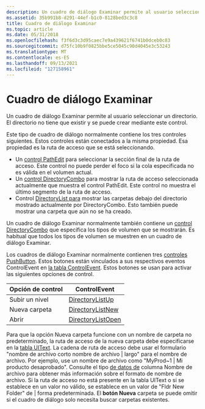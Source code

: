 ```yaml
---
description: Un cuadro de diálogo Examinar permite al usuario seleccionar un directorio. El directorio no tiene que existir y se puede crear mediante este control.
ms.assetid: 35b991b8-d291-44ef-b1c0-8128bed3c3c8
title: Cuadro de diálogo Examinar
ms.topic: article
ms.date: 05/31/2018
ms.openlocfilehash: f3f6d3c3d95caec7e9a439621f6741b0dceb0c83
ms.sourcegitcommit: d75fc10b9f0825bbe5ce5045c90d4045e3c53243
ms.translationtype: MT
ms.contentlocale: es-ES
ms.lasthandoff: 09/13/2021
ms.locfileid: "127158961"
---
```

# <a name="browse-dialog"></a>Cuadro de diálogo Examinar

Un cuadro de diálogo Examinar permite al usuario seleccionar un directorio. El directorio no tiene que existir y se puede crear mediante este control.

Este tipo de cuadro de diálogo normalmente contiene los tres controles siguientes. Estos controles están conectados a la misma propiedad. Esa propiedad es la ruta de acceso que se está seleccionando.

-   Un [control PathEdit](pathedit-control.md) para seleccionar la sección final de la ruta de acceso. Este control no puede perder el foco si la cola especificada no es válida en el volumen actual.
-   Un [control DirectoryCombo](directorycombo-control.md) para mostrar la ruta de acceso seleccionada actualmente que muestra el control PathEdit. Este control no muestra el último segmento de la ruta de acceso.
-   Control [DirectoryList para](directorylist-control.md) mostrar las carpetas debajo del directorio mostrado actualmente por DirectoryCombo. Esto también puede mostrar una carpeta que aún no se ha creado.

Un cuadro de diálogo Examinar normalmente también contiene un [control DirectoryCombo](directorycombo-control.md) que especifica los tipos de volumen que se mostrarán. Es habitual que todos los tipos de volumen se muestren en un cuadro de diálogo Examinar.

Los cuadros de diálogo Examinar normalmente contienen tres [controles PushButton](pushbutton-control.md). Estos botones están vinculados a sus respectivos eventos ControlEvent en [la tabla ControlEvent](controlevent-table.md). Estos botones se usan para activar las siguientes opciones de control.



| Opción de control | ControlEvent                                            |
|----------------|---------------------------------------------------------|
| Subir un nivel   | [DirectoryListUp](directorylistup-controlevent.md)     |
| Nueva carpeta     | [DirectoryListNew](directorylistnew-controlevent.md)   |
| Abrir           | [DirectoryListOpen](directorylistopen-controlevent.md) |



 

Para que la opción Nueva carpeta funcione con un nombre de carpeta no predeterminado, la ruta de acceso de la nueva carpeta debe especificarse en la [tabla UIText](uitext-table.md). La cadena de ruta de acceso debe usar el formulario "nombre de archivo corto nombre de archivo \| largo" para el nombre de archivo. Por ejemplo, use un nombre de archivo como "MyProd~1 \| Mi producto desaprobado". Consulte el tipo [de datos de](filename.md) columna Nombre de archivo para obtener más información sobre el formato de nombre de archivo. Si la ruta de acceso no está presente en la tabla UIText o si se establece en un valor no válido, se establece en un valor de "Fldr New Folder" de \| forma predeterminada. El **botón Nueva** carpeta se puede omitir si el cuadro de diálogo solo necesita buscar carpetas existentes.

 

 




